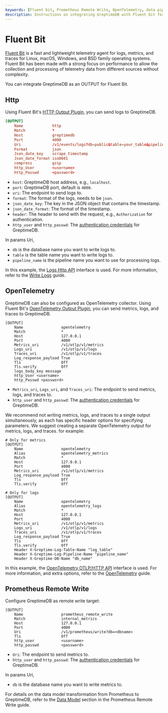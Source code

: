 ```yaml
---
keywords: [Fluent bit, Prometheus Remote Write, OpenTelemetry, data pipeline]
description: Instructions on integrating GreptimeDB with Fluent bit for Prometheus Remote Write and OpenTelemetry.
---
```


# Fluent Bit

[Fluent Bit](http://fluentbit.io/) is a fast and lightweight telemetry agent for logs, metrics, and traces for Linux, macOS, Windows, and BSD family operating systems. Fluent Bit has been made with a strong focus on performance to allow the collection and processing of telemetry data from different sources without complexity.

You can integrate GreptimeDB as an OUTPUT for Fluent Bit.

## Http

Using Fluent Bit's [HTTP Output Plugin](https://docs.fluentbit.io/manual/pipeline/outputs/http), you can send logs to GreptimeDB.

```conf
[OUTPUT]
    Name             http
    Match            *
    Host             greptimedb
    Port             4000
    Uri              /v1/events/logs?db=public&table=your_table&pipeline_name=pipeline_if_any
    Format           json
    Json_date_key    scrape_timestamp
    Json_date_format iso8601
    compress         gzip
    http_User        <username>
    http_Passwd      <password>
```

- `host`: GreptimeDB host address, e.g., `localhost`.
- `port`: GreptimeDB port, default is `4000`.
- `uri`: The endpoint to send logs to.
- `format`: The format of the logs, needs to be `json`.
- `json_date_key`: The key in the JSON object that contains the timestamp.
- `json_date_format`: The format of the timestamp.
- `header`: The header to send with the request, e.g., `Authorization` for authentication.
- `http_user` and `http_passwd`: The [authentication credentials](/user-guide/deployments/authentication/static.md) for GreptimeDB.

In params Uri,
- `db` is the database name you want to write logs to.
- `table` is the table name you want to write logs to.
- `pipeline_name` is the pipeline name you want to use for processing logs.

In this example, the [Logs Http API](/user-guide/logs/write-logs.md#http-api) interface is used. For more information, refer to the [Write Logs](/user-guide/logs/write-logs.md) guide.

## OpenTelemetry

GreptimeDB can also be configured as OpenTelemetry collector. Using Fluent Bit's [OpenTelemetry Output Plugin](https://docs.fluentbit.io/manual/pipeline/outputs/opentelemetry), you can send metrics, logs, and traces to GreptimeDB.

```
[OUTPUT]
    Name                 opentelemetry
    Match                *
    Host                 127.0.0.1
    Port                 4000
    Metrics_uri          /v1/otlp/v1/metrics
    Logs_uri             /v1/otlp/v1/logs
    Traces_uri           /v1/otlp/v1/traces
    Log_response_payload True
    Tls                  Off
    Tls.verify           Off
    logs_body_key message
    http_User <username>
    http_Passwd <password>
```

- `Metrics_uri`, `Logs_uri`, and `Traces_uri`: The endpoint to send metrics, logs, and traces to.
- `http_user` and `http_passwd`: The [authentication credentials](/user-guide/deployments/authentication/static.md) for GreptimeDB.

We recommend not writing metrics, logs, and traces to a single output simultaneously, as each has specific header options for specifying parameters. We suggest creating a separate OpenTelemetry output for metrics, logs, and traces. for example:

```
# Only for metrics
[OUTPUT]
    Name                 opentelemetry
    Alias                opentelemetry_metrics
    Match                *
    Host                 127.0.0.1
    Port                 4000
    Metrics_uri          /v1/otlp/v1/metrics
    Log_response_payload True
    Tls                  Off
    Tls.verify           Off

# Only for logs
[OUTPUT]
    Name                 opentelemetry
    Alias                opentelemetry_logs
    Match                *
    Host                 127.0.0.1
    Port                 4000
    Metrics_uri          /v1/otlp/v1/metrics
    Logs_uri             /v1/otlp/v1/logs
    Traces_uri           /v1/otlp/v1/traces
    Log_response_payload True
    Tls                  Off
    Tls.verify           Off
    Header X-Greptime-Log-Table-Name "log_table"
    Header X-Greptime-Log-Pipeline-Name "pipeline_name"
    Header X-Greptime-DB-Name "db_name"
```


In this example, the [OpenTelemetry OTLP/HTTP API](/user-guide/ingest-data/for-observability/opentelemetry.md#opentelemetry-collectors) interface is used. For more information, and extra options, refer to the [OpenTelemetry](/user-guide/ingest-data/for-observability/opentelemetry.md) guide.

## Prometheus Remote Write

Configure GreptimeDB as remote write target:

```
[OUTPUT]
    Name                 prometheus_remote_write
    Match                internal_metrics
    Host                 127.0.0.1
    Port                 4000
    Uri                  /v1/prometheus/write?db=<dbname>
    Tls                  Off
    http_user            <username>
    http_passwd          <password>
```

- `Uri`: The endpoint to send metrics to.
- `http_user` and `http_passwd`: The [authentication credentials](/user-guide/deployments/authentication/static.md) for GreptimeDB.

In params Uri,

- `db` is the database name you want to write metrics to.

For details on the data model transformation from Prometheus to GreptimeDB, refer to the [Data Model](/user-guide/ingest-data/for-observability/prometheus.md#data-model) section in the Prometheus Remote Write guide.